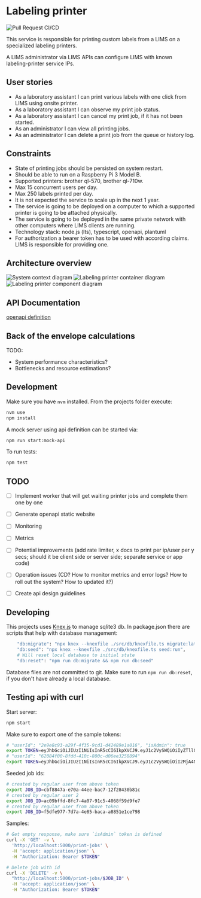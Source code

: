 # Labeling printer

![Pull Request CI/CD](https://github.com/moshensky/enterprise-backend-assignment/workflows/Pull%20Request%20CI/CD/badge.svg?branch=main)

This service is responsible for printing custom labels from a LIMS on a specialized labeling printers.

A LIMS administrator via LIMS APIs can configure LIMS with known labeling-printer service IPs.

## User stories

- As a laboratory assistant I can print various labels with one click from LIMS using onsite printer.
- As a laboratory assistant I can observe my print job status.
- As a laboratory assistant I can cancel my print job, if it has not been started.
- As an administrator I can view all printing jobs.
- As an administrator I can delete a print job from the queue or history log.

## Constraints

- State of printing jobs should be persisted on system restart.
- Should be able to run on a Raspberry Pi 3 Model B.
- Supported printers: brother ql-570, brother ql-710w.
- Max 15 concurrent users per day.
- Max 250 labels printed per day.
- It is not expected the service to scale up in the next 1 year.
- The service is going to be deployed on a computer to which a supported printer is going to be attached physically.
- The service is going to be deployed in the same private network with other computers where LIMS clients are running.
- Technology stack: node.js (lts), typescript, openapi, plantuml
- For authorization a bearer token has to be used with according claims. LIMS is responsible for providing one.

## Architecture overview

![System context diagram](docs/diagrams/out/system_context/system_context.png)
![Labeling printer container diagram](docs/diagrams/out/labeling_printer_container_diagram/labeling_printer_container_diagram.png)
![Labeling printer component diagram](docs/diagrams/out/labeling_printer_component_diagram/labeling_printer_component_diagram.png)

## API Documentation

[openapi definition](docs/labeling-printer.0.0.oas.yaml)

## Back of the envelope calculations

TODO:

- System performance characteristics?
- Bottlenecks and resource estimations?

## Development

Make sure you have `nvm` installed. From the projects folder execute:

```sh
nvm use
npm install
```

A mock server using api definition can be started via:

```sh
npm run start:mock-api
```

To run tests:

```sh
npm test
```

## TODO

- [ ] Implement worker that will get waiting printer jobs and complete them one by one
- [ ] Generate openapi static website 
- [ ] Monitoring
- [ ] Metrics
- [ ] Potential improvements (add rate limiter, x docs to print per ip/user per y secs; should it be client side or server side; separate service or app code)
- [ ] Operation issues (CD? How to monitor metrics and error logs? How to roll out the system? How to updated it?)
- [ ] Create api design guidelines


## Developing

This projects uses [Knex.js](https://knexjs.org) to manage sqlite3 db.
In package.json there are scripts that help with database management:

```sh
    "db:migrate": "npx knex --knexfile ./src/db/knexfile.ts migrate:latest",
    "db:seed": "npx knex --knexfile ./src/db/knexfile.ts seed:run",
    # Will reset local database to initial state
    "db:reset": "npm run db:migrate && npm run db:seed"
```

Database files are not committed to git. Make sure to run `npm run db:reset`, if you don't have already a local database.

## Testing api with curl

Start server:

```sh
npm start
```

Make sure to export one of the sample tokens:

```sh
# "userId": "2e9e8c93-a29f-4f35-9cd1-d42489e1a016", "isAdmin": true
export TOKEN=eyJhbGciOiJIUzI1NiIsInR5cCI6IkpXVCJ9.eyJ1c2VySWQiOiIyZTllOGM5My1hMjlmLTRmMzUtOWNkMS1kNDI0ODllMWEwMTYiLCJpc0FkbWluIjp0cnVlfQ.NzsZlvC1Lje9OWIkBhd227XOv6PZzFVaTScgDTGVa1w
# "userId": "62084f00-8fdd-410c-800c-d06ee3258894"
export TOKEN=eyJhbGciOiJIUzI1NiIsInR5cCI6IkpXVCJ9.eyJ1c2VySWQiOiI2MjA4NGYwMC04ZmRkLTQxMGMtODAwYy1kMDZlZTMyNTg4OTQifQ.ay3PtKhDvNrTy_IQ35JQ0vcX5CWBD0GueaJ9IXluU_w
```

Seeded job ids:

```sh
# created by regular user from above token
export JOB_ID=cbf8847a-e70a-44ee-bac7-12f28430b81c
# created by regular user 2
export JOB_ID=ac09bffd-8fc7-4a07-91c5-4068f59d9fe7
# created by regular user from above token
export JOB_ID=f5dfe977-7d7a-4e85-baca-a8851e1ce798
```

Samples:

```sh
# Get empty response, make sure `isAdmin` token is defined
curl -X 'GET' -v \
  'http://localhost:5000/print-jobs' \
  -H 'accept: application/json' \
  -H "Authorization: Bearer $TOKEN" 

# Delete job with id
curl -X 'DELETE' -v \
  "http://localhost:5000/print-jobs/$JOB_ID" \
  -H 'accept: application/json' \
  -H "Authorization: Bearer $TOKEN" 
```
